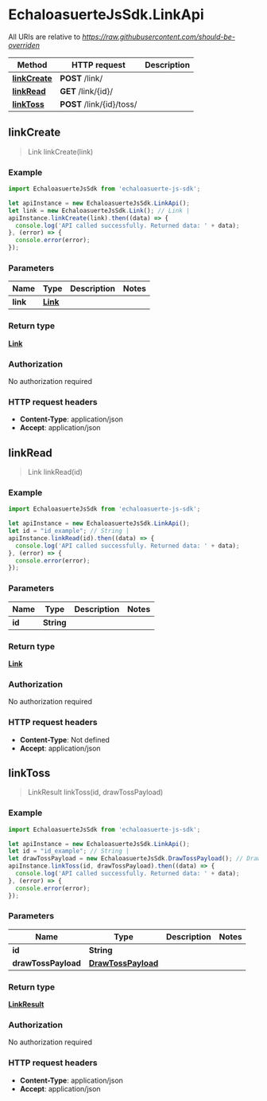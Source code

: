 # EchaloasuerteJsSdk.LinkApi

All URIs are relative to *https://raw.githubusercontent.com/should-be-overriden*

Method | HTTP request | Description
------------- | ------------- | -------------
[**linkCreate**](LinkApi.md#linkCreate) | **POST** /link/ | 
[**linkRead**](LinkApi.md#linkRead) | **GET** /link/{id}/ | 
[**linkToss**](LinkApi.md#linkToss) | **POST** /link/{id}/toss/ | 



## linkCreate

> Link linkCreate(link)



### Example

```javascript
import EchaloasuerteJsSdk from 'echaloasuerte-js-sdk';

let apiInstance = new EchaloasuerteJsSdk.LinkApi();
let link = new EchaloasuerteJsSdk.Link(); // Link | 
apiInstance.linkCreate(link).then((data) => {
  console.log('API called successfully. Returned data: ' + data);
}, (error) => {
  console.error(error);
});

```

### Parameters


Name | Type | Description  | Notes
------------- | ------------- | ------------- | -------------
 **link** | [**Link**](Link.md)|  | 

### Return type

[**Link**](Link.md)

### Authorization

No authorization required

### HTTP request headers

- **Content-Type**: application/json
- **Accept**: application/json


## linkRead

> Link linkRead(id)



### Example

```javascript
import EchaloasuerteJsSdk from 'echaloasuerte-js-sdk';

let apiInstance = new EchaloasuerteJsSdk.LinkApi();
let id = "id_example"; // String | 
apiInstance.linkRead(id).then((data) => {
  console.log('API called successfully. Returned data: ' + data);
}, (error) => {
  console.error(error);
});

```

### Parameters


Name | Type | Description  | Notes
------------- | ------------- | ------------- | -------------
 **id** | **String**|  | 

### Return type

[**Link**](Link.md)

### Authorization

No authorization required

### HTTP request headers

- **Content-Type**: Not defined
- **Accept**: application/json


## linkToss

> LinkResult linkToss(id, drawTossPayload)



### Example

```javascript
import EchaloasuerteJsSdk from 'echaloasuerte-js-sdk';

let apiInstance = new EchaloasuerteJsSdk.LinkApi();
let id = "id_example"; // String | 
let drawTossPayload = new EchaloasuerteJsSdk.DrawTossPayload(); // DrawTossPayload | 
apiInstance.linkToss(id, drawTossPayload).then((data) => {
  console.log('API called successfully. Returned data: ' + data);
}, (error) => {
  console.error(error);
});

```

### Parameters


Name | Type | Description  | Notes
------------- | ------------- | ------------- | -------------
 **id** | **String**|  | 
 **drawTossPayload** | [**DrawTossPayload**](DrawTossPayload.md)|  | 

### Return type

[**LinkResult**](LinkResult.md)

### Authorization

No authorization required

### HTTP request headers

- **Content-Type**: application/json
- **Accept**: application/json

